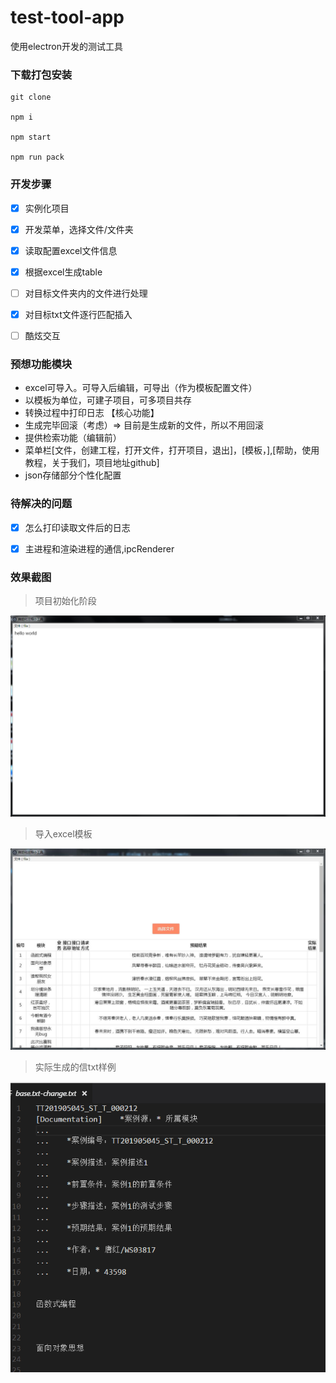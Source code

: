 # test-tool-app
使用electron开发的测试工具

### 下载打包安装

```
git clone 

npm i

npm start

npm run pack
```

### 开发步骤

- [x] 实例化项目
- [x] 开发菜单，选择文件/文件夹
- [x] 读取配置excel文件信息
- [x] 根据excel生成table
- [ ] 对目标文件夹内的文件进行处理
- [x] 对目标txt文件逐行匹配插入
- [ ] 酷炫交互


### 预想功能模块

- excel可导入。可导入后编辑，可导出（作为模板配置文件）
- 以模板为单位，可建子项目，可多项目共存
- 转换过程中打印日志 【核心功能】
- 生成完毕回滚（考虑）=> 目前是生成新的文件，所以不用回滚
- 提供检索功能（编辑前）
- 菜单栏[文件，创建工程，打开文件，打开项目，退出]，[模板，],[帮助，使用教程，关于我们，项目地址github]
- json存储部分个性化配置 

### 待解决的问题

- [x] 怎么打印读取文件后的日志
- [x] 主进程和渲染进程的通信,ipcRenderer




### 效果截图

> 项目初始化阶段

![avatar](/screen/screen01.png)


> 导入excel模板

![avatar](/screen/screen02.jpg)

> 实际生成的信txt样例

![avatar](/screen/screen03.png)



